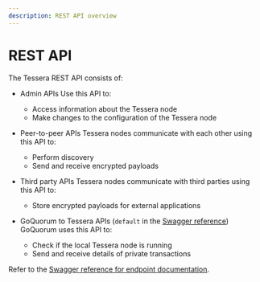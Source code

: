 ```yaml
---
description: REST API overview    
---
```


# REST API 

The Tessera REST API consists of: 

* Admin APIs 
    Use this API to:
    - Access information about the Tessera node
    - Make changes to the configuration of the Tessera node

* Peer-to-peer APIs 
   Tessera nodes communicate with each other using this API to:
   - Perform discovery
   - Send and receive encrypted payloads

* Third party APIs 
   Tessera nodes communicate with third parties using this API to:
   - Store encrypted payloads for external applications

* GoQuorum to Tessera APIs (`default` in the [Swagger reference](https://jpmorganchase.github.io/tessera-swagger/index.html#/))
    GoQuorum uses this API to:
    - Check if the local Tessera node is running
    - Send and receive details of private transactions

Refer to the [Swagger reference for endpoint documentation](https://jpmorganchase.github.io/tessera-swagger/index.html#/). 

